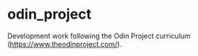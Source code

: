 # odin_project
Development work following the Odin Project curriculum (https://www.theodinproject.com/). 

